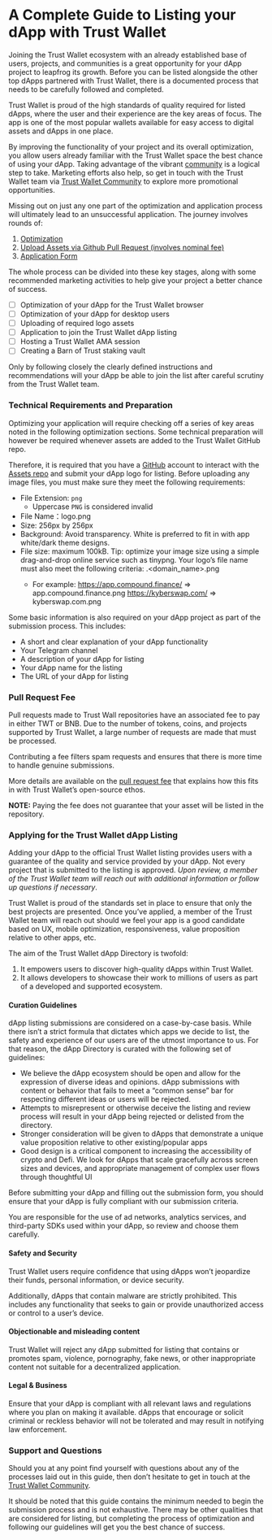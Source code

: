 # A Complete Guide to Listing your dApp with Trust Wallet
Joining the Trust Wallet ecosystem with an already established base of users, projects, and communities is a great opportunity for your dApp project to leapfrog its growth. Before you can be listed alongside the other top dApps partnered with Trust Wallet, there is a documented process that needs to be carefully followed and completed.

Trust Wallet is proud of the high standards of quality required for listed dApps, where the user and their experience are the key areas of focus. The app is one of the most popular wallets available for easy access to digital assets and dApps in one place.

By improving the functionality of your project and its overall optimization, you allow users already familiar with the Trust Wallet space the best chance of using your dApp. Taking advantage of the vibrant [community](https://twitter.com/trustwalletapp) is a logical step to take. Marketing efforts also help, so get in touch with the Trust Wallet team via [Trust Wallet Community](https://community.trustwallet.com/) to explore more promotional opportunities.

Missing out on just any one part of the optimization and application process will ultimately lead to an unsuccessful application. The journey involves rounds of:

1. [Optimization](dApps/mobile-optimize.md)
2. [Upload Assets via Github Pull Request (involves nominal fee)](#technical-requirements-and-preperation)
3. [Application Form](https://trustwallet.com/submit-dApp)

The whole process can be divided into these key stages, along with some recommended marketing activities to help give your project a better chance of success.

- [ ] Optimization of your dApp for the Trust Wallet browser
- [ ] Optimization of your dApp for desktop users
- [ ] Uploading of required logo assets
- [ ] Application to join the Trust Wallet dApp listing
- [ ] Hosting a Trust Wallet AMA session
- [ ] Creating a Barn of Trust staking vault

Only by following closely the clearly defined instructions and recommendations will your dApp be able to join the list after careful scrutiny from the Trust Wallet team.

### Technical Requirements and Preparation
Optimizing your application will require checking off a series of key areas noted in the following optimization sections. Some technical preparation will however be required whenever assets are added to the Trust Wallet GitHub repo.

Therefore, it is required that you have a [GitHub](https://github.com) account to interact with the [Assets repo](https://github.com/trustwallet/assets) and submit your dApp logo for listing. Before uploading any image files, you must make sure they meet the following requirements:

- File Extension: `png`
  - Uppercase `PNG` is considered invalid
- File Name：logo.png
- Size: 256px by 256px
- Background: Avoid transparency. White is preferred to fit in with app white/dark theme designs.
- File size: maximum 100kB. Tip: optimize your image size using a simple drag-and-drop online service such as tinypng. Your logo’s file name must also meet the following criteria: <subdomain>.<domain_name>.png 
  - For example: https://app.compound.finance/ => app.compound.finance.png
    https://kyberswap.com/ => kyberswap.com.png

Some basic information is also required on your dApp project as part of the submission process. This includes:

- A short and clear explanation of your dApp functionality
- Your Telegram channel
- A description of your dApp for listing
- Your dApp name for the listing
- The URL of your dApp for listing

### Pull Request Fee

Pull requests made to Trust Wall repositories have an associated fee to pay in either TWT or BNB. Due to the number of tokens, coins, and projects supported by Trust Wallet, a large number of requests are made that must be processed.

Contributing a fee filters spam requests and ensures that there is more time to handle genuine submissions.

More details are available on the [pull request fee](../assets/pr-fee.md) that explains how this fits in with Trust Wallet’s open-source ethos.
  
**NOTE:** Paying the fee does not guarantee that your asset will be listed in the repository.
 
### Applying for the Trust Wallet dApp Listing

Adding your dApp to the official Trust Wallet listing provides users with a guarantee of the quality and service provided by your dApp. Not every project that is submitted to the listing is approved. *Upon review, a member of the Trust Wallet team will reach out with additional information or follow up questions if necessary*.
 
Trust Wallet is proud of the standards set in place to ensure that only the best projects are presented. Once you’ve applied, a member of the Trust Wallet team will reach out should we feel your app is a good candidate based on UX, mobile optimization, responsiveness, value proposition relative to other apps, etc.
 
The aim of the Trust Wallet dApp Directory is twofold: 

1. It empowers users to discover high-quality dApps within Trust Wallet. 
2. It allows developers to showcase their work to millions of users as part of a developed and supported ecosystem.

#### Curation Guidelines

dApp listing submissions are considered on a case-by-case basis. While there isn’t a strict formula that dictates which apps we decide to list, the safety and experience of our users are of the utmost importance to us. For that reason,  the dApp Directory is curated with the following set of guidelines:

 - We believe the dApp ecosystem should be open and allow for the expression of diverse ideas and opinions. dApp submissions with content or behavior that fails to meet a “common sense” bar for respecting different ideas or users will be rejected.
 - Attempts to misrepresent or otherwise deceive the listing and review process will result in your dApp being rejected or delisted from the directory.
 - Stronger consideration will be given to dApps that demonstrate a unique value proposition relative to other existing/popular apps
 - Good design is a critical component to increasing the accessibility of crypto and Defi. We look for dApps that scale gracefully across screen sizes and devices, and appropriate management of complex user flows through thoughtful UI 

Before submitting your dApp and filling out the submission form, you should ensure that your dApp is fully compliant with our submission criteria.

You are responsible for the use of ad networks, analytics services, and third-party SDKs used within your dApp, so review and choose them carefully.

#### Safety and Security

Trust Wallet users require confidence that using dApps won’t jeopardize their funds, personal information, or device security.

Additionally, dApps that contain malware are strictly prohibited. This includes any functionality that seeks to gain or provide unauthorized access or control to a user’s device.

#### Objectionable and misleading content

Trust Wallet will reject any dApp submitted for listing that contains or promotes spam, violence, pornography, fake news, or other inappropriate content not suitable for a decentralized application.

#### Legal & Business

Ensure that your dApp is compliant with all relevant laws and regulations where you plan on making it available. dApps that encourage or solicit criminal or reckless behavior will not be tolerated and may result in notifying law enforcement. 


### Support and Questions

Should you at any point find yourself with questions about any of the processes laid out in this guide, then don’t hesitate to get in touch at the [Trust Wallet Community](https://community.trustwallet.com/).

It should be noted that this guide contains the minimum needed to begin the submission process and is not exhaustive. There may be other qualities that are considered for listing, but completing the process of optimization and following our guidelines will get you the best chance of success.

